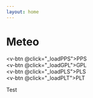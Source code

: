 ```yaml
---
layout: home
---
```

<script setup>
    import Map from '../components/Map.vue'
    //import ClientOnly from '../components/ClientOnly.vue'
    import { ref, onMounted, watch, getCurrentInstance, computed } from 'vue';
    import MapBottomBar from '../components/MapBottomBar.vue'

    import { createClient } from '@supabase/supabase-js';

    const instance = getCurrentInstance();
    const apikey = instance.appContext.config.globalProperties.$apikey;
    const url = instance.appContext.config.globalProperties.$url;
    const supabase = createClient(url, apikey)

    const mapRef = ref(null)
    const selectionRef = ref(null)

    const resultDataByCodeVariable = ref({});

    const pltData = ref([]);

    // Replace your current selectedDate computed with this watch
    watch(
        () => selectionRef.value?.currentlySelectedDate,
        (newDate, oldDate) => {
            //console.log('Date changed:', newDate);
            if (newDate && newDate !== oldDate) {
            _updateMap('AT');
            }
        }
    );
    const selectedDate = computed(() => {
        return selectionRef.value?.currentlySelectedDate || 'No date selected';
    });
    // Function to convert DDMMSS format to decimal degrees
    function convertDMSToDecimal(dmsValue) {
        // Handle negative values (Western longitudes/Southern latitudes)
        const isNegative = dmsValue < 0;
        let absDms = Math.abs(dmsValue);
        
        // Extract degrees, minutes, and seconds
        const degrees = Math.floor(absDms / 10000);
        absDms -= degrees * 10000;
        
        const minutes = Math.floor(absDms / 100);
        const seconds = absDms - minutes * 100;
        
        // Calculate decimal degrees
        let decimalValue = degrees + (minutes / 60) + (seconds / 3600);
        
        // Apply negative sign if needed
        return isNegative ? -decimalValue : decimalValue;
    }
    function _updateMap(code_variable) {
        const points = _filterDataBySelectedDate(code_variable);
        if (!points) {
            return;
        }
        for (const point of points) {
            const plot = pltData.value.filter(item => item.code_plot === point.code_plot);
            if (plot.length === 0) {
                continue;
            }
            point.coordinates = [convertDMSToDecimal(plot[0].longitude), convertDMSToDecimal(plot[0].latitude)];
        }
        if (points && mapRef.value) {
            mapRef.value.updateDataLayer(points);
        }
    }
    function _filterDataBySelectedDate(code_variable) {
        const selectedDate = selectionRef.value?.currentlySelectedDate;
        if (!selectedDate) {
            return null;
        }
        const data = resultDataByCodeVariable.value[code_variable];
        if (!data) {
            return null;
        }
        const filteredData = data.filter(item => item.date_observation === selectedDate);
        return filteredData;
    }

    async function _loadAllData(code_variable) {
        if(resultDataByCodeVariable.value[code_variable] !== undefined) {
            return resultDataByCodeVariable.value[code_variable];
        }

        try {
            const { data, error } = await supabase
                .schema('icp_download')
                .from('mm_mem')
                .select('date_observation, daily_max, daily_min, daily_mean, code_plot, code_variable')
                //.eq('code_plot', code_plot)
                .eq('code_variable', code_variable)
                .not('daily_max', 'is', null)
                .not('daily_min', 'is', null)
                .not('daily_mean', 'is', null).order('date_observation', { ascending: true });
            if (error) {
                console.error('Error fetching data:', error);
                return null;
            }
            resultDataByCodeVariable.value[code_variable] = data;
            return data;
        } catch (error) {
            console.error('Error fetching data:', error);
            return null;
        }
    }

    function _loadPPS() {
        mapRef.value.loadData('aq_pps', 'code_plot', 'latitude', 'longitude', 'code_altitude');
    }
    function _loadGPL() {
        mapRef.value.loadData('bd_gpl', 'code_plot', 'latitude_soil', 'longitude_soil', 'code_accuracy');
    }
    function _loadPLS() {
        mapRef.value.loadData('s1_pls', 'code_plot', 'latitude', 'longitude', 'code_plot');
    }
    async function _loadPLT() {

        //const {data, error} = await mapRef.value.loadData('si_plt', 'code_plot', 'latitude', 'longitude', 'code_plot');
        const { data, error } = await supabase
            .schema('icp_download')
            .from('si_plt')
            .select('code_plot, latitude, longitude, code_plot')
            .not('latitude', 'is', null)
            .not('longitude', 'is', null)
            .order('code_plot', { ascending: true });
        if (error) {
            console.error('Error fetching data:', error);
            return;
        }
        pltData.value = data;

        await _loadAllData('AT');
        _updateMap('AT');

    }
</script>

# Meteo

<v-btn @click="_loadPPS">PPS</v-btn>  
<v-btn @click="_loadGPL">GPL</v-btn>  
<v-btn @click="_loadPLS">PLS</v-btn>  
<v-btn @click="_loadPLT">PLT</v-btn>  

Test

<Map ref="mapRef"></Map>




<MapBottomBar ref="selectionRef"/>
